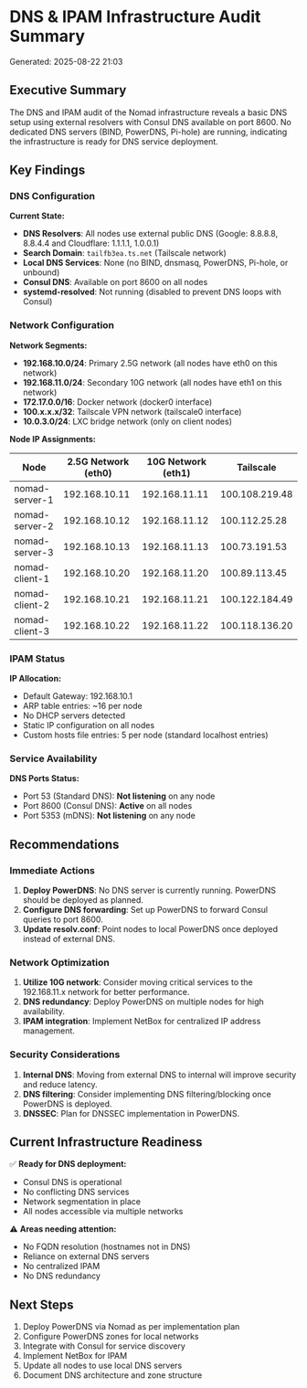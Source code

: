 # DNS & IPAM Infrastructure Audit Summary

Generated: 2025-08-22 21:03

## Executive Summary

The DNS and IPAM audit of the Nomad infrastructure reveals a basic DNS setup using external resolvers with Consul DNS available on port 8600. No dedicated DNS servers (BIND, PowerDNS, Pi-hole) are running, indicating the infrastructure is ready for DNS service deployment.

## Key Findings

### DNS Configuration

**Current State:**
- **DNS Resolvers**: All nodes use external public DNS (Google: 8.8.8.8, 8.8.4.4 and Cloudflare: 1.1.1.1, 1.0.0.1)
- **Search Domain**: `tailfb3ea.ts.net` (Tailscale network)
- **Local DNS Services**: None (no BIND, dnsmasq, PowerDNS, Pi-hole, or unbound)
- **Consul DNS**: Available on port 8600 on all nodes
- **systemd-resolved**: Not running (disabled to prevent DNS loops with Consul)

### Network Configuration

**Network Segments:**
- **192.168.10.0/24**: Primary 2.5G network (all nodes have eth0 on this network)
- **192.168.11.0/24**: Secondary 10G network (all nodes have eth1 on this network)
- **172.17.0.0/16**: Docker network (docker0 interface)
- **100.x.x.x/32**: Tailscale VPN network (tailscale0 interface)
- **10.0.3.0/24**: LXC bridge network (only on client nodes)

**Node IP Assignments:**

| Node | 2.5G Network (eth0) | 10G Network (eth1) | Tailscale |
|------|-------------------|------------------|-----------|
| nomad-server-1 | 192.168.10.11 | 192.168.11.11 | 100.108.219.48 |
| nomad-server-2 | 192.168.10.12 | 192.168.11.12 | 100.112.25.28 |
| nomad-server-3 | 192.168.10.13 | 192.168.11.13 | 100.73.191.53 |
| nomad-client-1 | 192.168.10.20 | 192.168.11.20 | 100.89.113.45 |
| nomad-client-2 | 192.168.10.21 | 192.168.11.21 | 100.122.184.49 |
| nomad-client-3 | 192.168.10.22 | 192.168.11.22 | 100.118.136.20 |

### IPAM Status

**IP Allocation:**
- Default Gateway: 192.168.10.1
- ARP table entries: ~16 per node
- No DHCP servers detected
- Static IP configuration on all nodes
- Custom hosts file entries: 5 per node (standard localhost entries)

### Service Availability

**DNS Ports Status:**
- Port 53 (Standard DNS): **Not listening** on any node
- Port 8600 (Consul DNS): **Active** on all nodes
- Port 5353 (mDNS): **Not listening** on any node

## Recommendations

### Immediate Actions
1. **Deploy PowerDNS**: No DNS server is currently running. PowerDNS should be deployed as planned.
2. **Configure DNS forwarding**: Set up PowerDNS to forward Consul queries to port 8600.
3. **Update resolv.conf**: Point nodes to local PowerDNS once deployed instead of external DNS.

### Network Optimization
1. **Utilize 10G network**: Consider moving critical services to the 192.168.11.x network for better performance.
2. **DNS redundancy**: Deploy PowerDNS on multiple nodes for high availability.
3. **IPAM integration**: Implement NetBox for centralized IP address management.

### Security Considerations
1. **Internal DNS**: Moving from external DNS to internal will improve security and reduce latency.
2. **DNS filtering**: Consider implementing DNS filtering/blocking once PowerDNS is deployed.
3. **DNSSEC**: Plan for DNSSEC implementation in PowerDNS.

## Current Infrastructure Readiness

✅ **Ready for DNS deployment:**
- Consul DNS is operational
- No conflicting DNS services
- Network segmentation in place
- All nodes accessible via multiple networks

⚠️ **Areas needing attention:**
- No FQDN resolution (hostnames not in DNS)
- Reliance on external DNS servers
- No centralized IPAM
- No DNS redundancy

## Next Steps

1. Deploy PowerDNS via Nomad as per implementation plan
2. Configure PowerDNS zones for local networks
3. Integrate with Consul for service discovery
4. Implement NetBox for IPAM
5. Update all nodes to use local DNS servers
6. Document DNS architecture and zone structure
